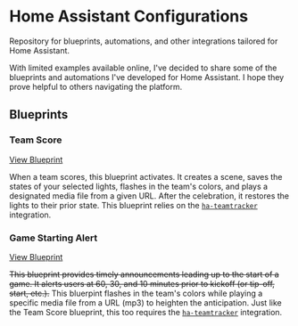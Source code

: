 # Home Assistant Configurations
Repository for blueprints, automations, and other integrations tailored for Home Assistant.

With limited examples available online, I've decided to share some of the blueprints and automations I've developed for Home Assistant. I hope they prove helpful to others navigating the platform.

## Blueprints

### Team Score
[View Blueprint](https://github.com/ViceBooster/home-assistant/blob/main/teamtracker/blueprints/team-score.yaml)

When a team scores, this blueprint activates. It creates a scene, saves the states of your selected lights, flashes in the team's colors, and plays a designated media file from a given URL. After the celebration, it restores the lights to their prior state. This blueprint relies on the [`ha-teamtracker`](https://github.com/vasqued2/ha-teamtracker/) integration.

### Game Starting Alert
[View Blueprint](https://github.com/ViceBooster/home-assistant/blob/main/teamtracker/blueprints/game-starting.yaml)

~~This blueprint provides timely announcements leading up to the start of a game. It alerts users at 60, 30, and 10 minutes prior to kickoff (or tip-off, start, etc.).~~ This bluerpint flashes in the team's colors while playing a specific media file from a URL (mp3) to heighten the anticipation. Just like the Team Score blueprint, this too requires the [`ha-teamtracker`](https://github.com/vasqued2/ha-teamtracker/) integration.
